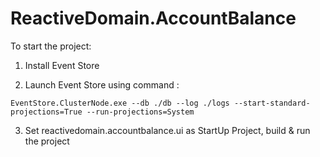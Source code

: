# ReactiveDomain.AccountBalance
To start the project:

1. Install Event Store

2. Launch Event Store using command :

```
EventStore.ClusterNode.exe --db ./db --log ./logs --start-standard-projections=True --run-projections=System
```
3. Set reactivedomain.accountbalance.ui as StartUp Project, build & run the project
